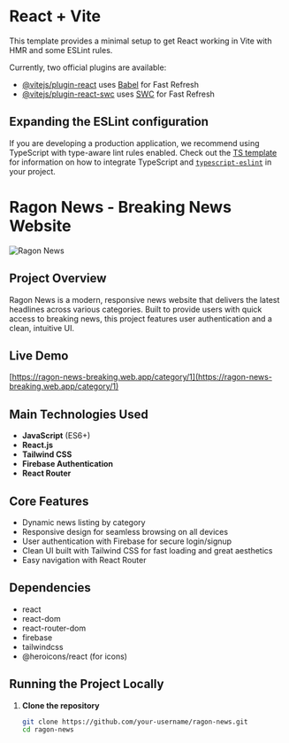 # React + Vite

This template provides a minimal setup to get React working in Vite with HMR and some ESLint rules.

Currently, two official plugins are available:

- [@vitejs/plugin-react](https://github.com/vitejs/vite-plugin-react/blob/main/packages/plugin-react) uses [Babel](https://babeljs.io/) for Fast Refresh
- [@vitejs/plugin-react-swc](https://github.com/vitejs/vite-plugin-react/blob/main/packages/plugin-react-swc) uses [SWC](https://swc.rs/) for Fast Refresh

## Expanding the ESLint configuration

If you are developing a production application, we recommend using TypeScript with type-aware lint rules enabled. Check out the [TS template](https://github.com/vitejs/vite/tree/main/packages/create-vite/template-react-ts) for information on how to integrate TypeScript and [`typescript-eslint`](https://typescript-eslint.io) in your project.


# Ragon News - Breaking News Website

![Ragon News](https://i.postimg.cc/cL9MJzJK/dragon-news.png)

## Project Overview  
Ragon News is a modern, responsive news website that delivers the latest headlines across various categories. Built to provide users with quick access to breaking news, this project features user authentication and a clean, intuitive UI.

## Live Demo  
[https://ragon-news-breaking.web.app/category/1](https://ragon-news-breaking.web.app/category/1)

## Main Technologies Used  
- **JavaScript** (ES6+)  
- **React.js**  
- **Tailwind CSS**  
- **Firebase Authentication**  
- **React Router**  

## Core Features  
- Dynamic news listing by category  
- Responsive design for seamless browsing on all devices  
- User authentication with Firebase for secure login/signup  
- Clean UI built with Tailwind CSS for fast loading and great aesthetics  
- Easy navigation with React Router  

## Dependencies  
- react  
- react-dom  
- react-router-dom  
- firebase  
- tailwindcss  
- @heroicons/react (for icons)  

## Running the Project Locally  

1. **Clone the repository**  
   ```bash
   git clone https://github.com/your-username/ragon-news.git
   cd ragon-news
